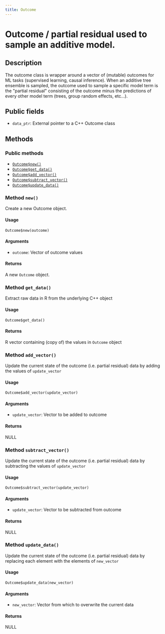 ```yaml
---
title: Outcome
---
```


# Outcome / partial residual used to sample an additive model.

## Description

The outcome class is wrapper around a vector of (mutable)
outcomes for ML tasks (supervised learning, causal inference).
When an additive tree ensemble is sampled, the outcome used to
sample a specific model term is the "partial residual" consisting
of the outcome minus the predictions of every other model term
(trees, group random effects, etc...).

## Public fields

* `data_ptr`: External pointer to a C++ Outcome class

## Methods

### Public methods

* [`Outcome$new()`](#method-Outcome-new)
* [`Outcome$get_data()`](#method-Outcome-get_data)
* [`Outcome$add_vector()`](#method-Outcome-add_vector)
* [`Outcome$subtract_vector()`](#method-Outcome-subtract_vector)
* [`Outcome$update_data()`](#method-Outcome-update_data)

### Method `new()`

Create a new Outcome object.

#### Usage

```
Outcome$new(outcome)
```

#### Arguments

* `outcome`: Vector of outcome values

#### Returns

A new `Outcome` object.

### Method `get_data()`

Extract raw data in R from the underlying C++ object

#### Usage

```
Outcome$get_data()
```

#### Returns

R vector containing (copy of) the values in `Outcome` object

### Method `add_vector()`

Update the current state of the outcome (i.e. partial residual) data by adding the values of `update_vector`

#### Usage

```
Outcome$add_vector(update_vector)
```

#### Arguments

* `update_vector`: Vector to be added to outcome

#### Returns

NULL

### Method `subtract_vector()`

Update the current state of the outcome (i.e. partial residual) data by subtracting the values of `update_vector`

#### Usage

```
Outcome$subtract_vector(update_vector)
```

#### Arguments

* `update_vector`: Vector to be subtracted from outcome

#### Returns

NULL

### Method `update_data()`

Update the current state of the outcome (i.e. partial residual) data by replacing each element with the elements of `new_vector`

#### Usage

```
Outcome$update_data(new_vector)
```

#### Arguments

* `new_vector`: Vector from which to overwrite the current data

#### Returns

NULL

